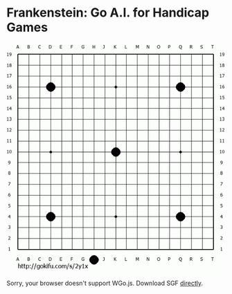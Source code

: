 # Frankenstein: Go A.I. for Handicap Games

![game01](https://github.com/urehkoh/frankenstein/blob/master/game01.gif)

<html>
  <head>
    <title>My page</title>
    <script type="text/javascript" src="wgo/wgo.min.js"></script>
    <script type="text/javascript" src="wgo/wgo.player.min.js"></script>
    <link type="text/css" href="wgo/wgo.player.css" rel="stylesheet" />
  </head>
  <body>
    <div data-wgo="game01.sgf" style="width: 700px">
      Sorry, your browser doesn't support WGo.js. Download SGF <a href="game.sgf">directly</a>.
    </div>
  </body>
</html>
